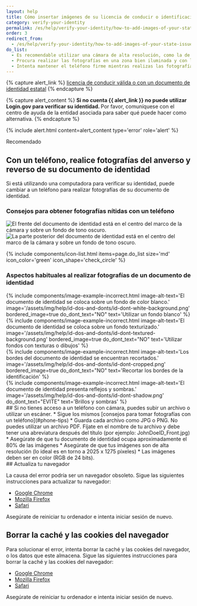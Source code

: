 ```yaml
---
layout: help
title: Cómo insertar imágenes de su licencia de conducir o identificación estatal
category: verify-your-identity
permalink: /es/help/verify-your-identity/how-to-add-images-of-your-state-issued-id/
order: 3
redirect_from:
  - /es/help/verify-your-identity/how-to-add-images-of-your-state-issued-id/
do_list: 
  - Es recomendable utilizar una cámara de alta resolución, como la de un smartphone o una tableta. Es probable que la cámara web de tu computadora no pueda obtener fotografías nítidas.
  - Procura realizar las fotografías en una zona bien iluminada y con luz indirecta.
  - Intenta mantener el teléfono firme mientras realizas las fotografías. Puede ser útil apoyar los brazos sobre una mesa para mantener la estabilidad.
---
```


{% capture alert_link %}
  <a href="/es/help/verify-your-identity/accepted-state-issued-identification/">licencia de conducir válida o con un documento de identidad estatal</a>
{% endcapture %}

{% capture alert_content %}
  <strong>
    Si no cuenta {{ alert_link }} no puede utilizar Login.gov para verificar su identidad.
  </strong>
  Por favor, comuníquese con el centro de ayuda de la entidad asociada para saber qué puede hacer como alternativa.
{% endcapture %}

{%
  include alert.html
  content=alert_content
  type='error'
  role='alert'
%}

<div class="margin-top-5">
  <span class="usa-tag usa-tag--informative">Recomendado</span>
</div>

<div class="margin-top-2">
  <h2 id="phone-tips" class="margin-0">
      Con un teléfono, realice fotografías del anverso y reverso de su documento de identidad
  </h2>
</div>

Si está utilizando una computadora para verificar su identidad, puede cambiar a un teléfono para realizar fotografías de su documento de identidad.

### Consejos para obtener fotografías nítidas con un teléfono

<div class="grid-row grid-gap">
  <div class="tablet:grid-col">
    <img alt="El frente del documento de identidad está en el centro del marco de la cámara y sobre un fondo de tono oscuro." src="{{ site.baseurl }}/assets/img/help/id-dos-and-donts/id-do-front.png" />
  </div>
  <div class="tablet:grid-col">
    <img alt="La parte posterior del documento de identidad está en el centro del marco de la cámara y sobre un fondo de tono oscuro." src="{{ site.baseurl }}/assets/img/help/id-dos-and-donts/id-do-back.png" />
  </div>
</div>

{%
  include components/icon-list.html
  items=page.do_list
  size='md'
  icon_color='green'
  icon_shape='check_circle'
%}

### Aspectos habituales al realizar fotografías de un documento de identidad

<div class="grid-row grid-gap margin-bottom-6">
  <div class="tablet:grid-col">
    {%
      include components/image-example-incorrect.html
      image-alt-text='El documento de identidad se coloca sobre un fondo de color blanco.'
      image='/assets/img/help/id-dos-and-donts/id-dont-white-background.png'
      bordered_image=true
      do_dont_text="NO"
      text='Utilizar un fondo blanco'
    %}
  </div>
  <div class="tablet:grid-col">
    {%
      include components/image-example-incorrect.html
      image-alt-text='El documento de identidad se coloca sobre un fondo texturizado.'
      image='/assets/img/help/id-dos-and-donts/id-dont-textured-background.png'
      bordered_image=true
      do_dont_text="NO"
      text='Utilizar fondos con texturas o dibujos'
    %}
  </div>
</div>
<div class="grid-row grid-gap">
  <div class="tablet:grid-col">
    {%
      include components/image-example-incorrect.html
      image-alt-text='Los bordes del documento de identidad se encuentran recortados.'
      image='/assets/img/help/id-dos-and-donts/id-dont-cropped.png'
      bordered_image=true
      do_dont_text="NO"
      text='Recortar los bordes de la identificación'
    %}
  </div>
  <div class="tablet:grid-col">
    {%
      include components/image-example-incorrect.html
      image-alt-text='El documento de identidad presenta reflejos y sombras.'
      image='/assets/img/help/id-dos-and-donts/id-dont-shadow.png'
      do_dont_text="EVITE"
      text='Brillos y sombras'
    %}
  </div>
</div>

<div class="page-content__horizontal-rule"></div>
## Si no tienes acceso a un teléfono con cámara, puedes subir un archivo o utilizar un escáner.
* Sigue los mismos [consejos para tomar fotografías con un teléfono](#phone-tips)
* Guarda cada archivo como JPG o PNG. No puedes utilizar un archivo PDF. Fíjate en el nombre de tu archivo y debe tener una abreviatura después del título (por ejemplo: JohnDoeID_Front.jpg)
* Asegúrate de que tu documento de identidad ocupa aproximadamente el 80% de las imágenes
* Asegúrate de que tus imágenes son de alta resolución (lo ideal es en torno a 2025 x 1275 píxeles)
* Las imágenes deben ser en color (RGB de 24 bits).

<div class="page-content__horizontal-rule"></div>
## Actualiza tu navegador

La causa del error podría ser un navegador obsoleto. Sigue las siguientes instrucciones para actualizar tu navegador:

* [Google Chrome](https://support.google.com/chrome/answer/95414?co=GENIE.Platform%3DDesktop&hl=es)
* [Mozilla Firefox](https://support.mozilla.org/es/kb/actualizar-firefox-la-ultima-version?redirectslug=update-firefox-latest-version)
* [Safari](https://support.apple.com/es-mx/HT204416)

Asegúrate de reiniciar tu ordenador e intenta iniciar sesión de nuevo.

## Borrar la caché y las cookies del navegador

Para solucionar el error, intenta borrar la caché y las cookies del navegador, o los datos que este almacena. Sigue las siguientes instrucciones para borrar la caché y las cookies del navegador:

* [Google Chrome](https://support.google.com/accounts/answer/32050?co=GENIE.Platform%3DDesktop&hl=es-419)
* [Mozilla Firefox](https://support.mozilla.org/es/kb/limpia-la-cache-y-elimina-los-archivos-temporales-)
* [Safari](https://support.apple.com/es-mx/HT201265)

Asegúrate de reiniciar tu ordenador e intenta iniciar sesión de nuevo.